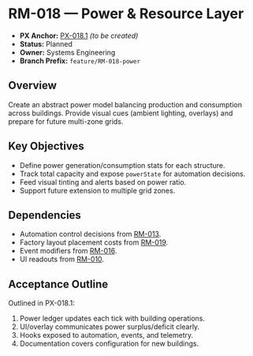 # RM-018 — Power & Resource Layer

- **PX Anchor:** [PX-018.1](../prompts/PX-018.1.md) _(to be created)_
- **Status:** Planned
- **Owner:** Systems Engineering
- **Branch Prefix:** `feature/RM-018-power`

## Overview
Create an abstract power model balancing production and consumption across buildings. Provide visual cues (ambient lighting, overlays) and prepare for future multi-zone grids.

## Key Objectives
- Define power generation/consumption stats for each structure.
- Track total capacity and expose `powerState` for automation decisions.
- Feed visual tinting and alerts based on power ratio.
- Support future extension to multiple grid zones.

## Dependencies
- Automation control decisions from [RM-013](RM-013.md).
- Factory layout placement costs from [RM-019](RM-019.md).
- Event modifiers from [RM-016](RM-016.md).
- UI readouts from [RM-010](RM-010.md).

## Acceptance Outline
Outlined in PX-018.1:
1. Power ledger updates each tick with building operations.
2. UI/overlay communicates power surplus/deficit clearly.
3. Hooks exposed to automation, events, and telemetry.
4. Documentation covers configuration for new buildings.
